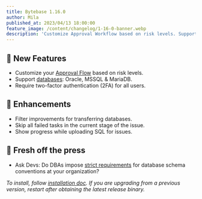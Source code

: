 ```yaml
---
title: Bytebase 1.16.0
author: Mila
published_at: 2023/04/13 18:00:00
feature_image: /content/changelog/1-16-0-banner.webp
description: 'Customize Approval Workflow based on risk levels. Support databases: Oracle, MSSQL & MariaDB. Require two-factor authentication (2FA) for all users.'
---
```


## 🚀 New Features

- Customize your [Approval Flow](/docs/administration/custom-approval#approval-flows) based on risk levels.
- Support [databases](/docs/introduction/supported-databases): Oracle, MSSQL & MariaDB.
- Require two-factor authentication (2FA) for all users.

## 🎄 Enhancements

- Filter improvements for transferring databases.
- Skip all failed tasks in the current stage of the issue.
- Show progress while uploading SQL for issues.

## 📰 Fresh off the press

- Ask Devs: Do DBAs impose [strict requirements](/blog/is-sql-review-necessary) for database schema conventions at your organization?

_To install, follow [installation doc](/docs/get-started/install/overview). If you are upgrading from a previous version, restart after obtaining the latest release binary._

